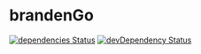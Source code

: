 # brandenGo

[![dependencies Status](https://david-dm.org/open-data-potsdam/brandengo/status.svg?style=flat-square)](https://david-dm.org/open-data-potsdam/brandengo)
[![devDependency Status](https://david-dm.org/open-data-potsdam/brandengo/dev-status.svg?style=flat-square)](https://david-dm.org/open-data-potsdam/brandengo#info=devDependencies)
